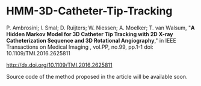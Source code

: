 # HMM-3D-Catheter-Tip-Tracking
P. Ambrosini; I. Smal; D. Ruijters; W. Niessen; A. Moelker; T. van Walsum, "**A Hidden Markov Model for 3D Catheter Tip Tracking with 2D X-ray Catheterization Sequence and 3D Rotational Angiography**," in IEEE Transactions on Medical Imaging , vol.PP, no.99, pp.1-1
doi: 10.1109/TMI.2016.2625811

http://dx.doi.org/10.1109/TMI.2016.2625811

Source code of the method proposed in the article will be available soon.
